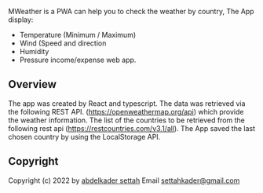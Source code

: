 MWeather is a PWA can help you to check the weather by country, The App display:

- Temperature (Minimum / Maximum)
- Wind (Speed and direction
- Humidity
- Pressure
  income/expense web app.

## Overview

The app was created by React and typescript.
The data was retrieved via the following REST API. (https://openweathermap.org/api) which provide the weather information.
The list of the countries to be retrieved from the following rest api (https://restcountries.com/v3.1/all).
The App saved the last chosen country by using the LocalStorage API.

## Copyright

Copyright (c) 2022 by [abdelkader settah](https://github.com/abdelkadersettah)
Email settahkader@gmail.com
